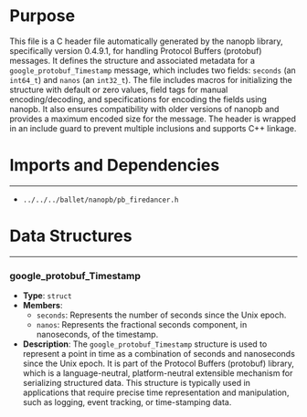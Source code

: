 # Purpose
This file is a C header file automatically generated by the nanopb library, specifically version 0.4.9.1, for handling Protocol Buffers (protobuf) messages. It defines the structure and associated metadata for a `google_protobuf_Timestamp` message, which includes two fields: `seconds` (an `int64_t`) and `nanos` (an `int32_t`). The file includes macros for initializing the structure with default or zero values, field tags for manual encoding/decoding, and specifications for encoding the fields using nanopb. It also ensures compatibility with older versions of nanopb and provides a maximum encoded size for the message. The header is wrapped in an include guard to prevent multiple inclusions and supports C++ linkage.
# Imports and Dependencies

---
- `../../../ballet/nanopb/pb_firedancer.h`


# Data Structures

---
### google\_protobuf\_Timestamp
- **Type**: `struct`
- **Members**:
    - `seconds`: Represents the number of seconds since the Unix epoch.
    - `nanos`: Represents the fractional seconds component, in nanoseconds, of the timestamp.
- **Description**: The `google_protobuf_Timestamp` structure is used to represent a point in time as a combination of seconds and nanoseconds since the Unix epoch. It is part of the Protocol Buffers (protobuf) library, which is a language-neutral, platform-neutral extensible mechanism for serializing structured data. This structure is typically used in applications that require precise time representation and manipulation, such as logging, event tracking, or time-stamping data.


